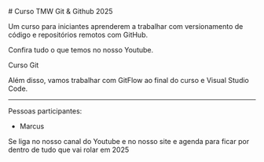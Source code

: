 \# Curso TMW Git \& Github 2025



Um curso para iniciantes aprenderem a trabalhar com versionamento de código e repositórios remotos com GitHub.

Confira tudo o que temos no nosso Youtube.

Curso Git

Além disso, vamos trabalhar com GitFlow ao final do curso e Visual Studio Code.



----



Pessoas participantes:



* Marcus

Se liga no nosso canal do Youtube e no nosso site e agenda para ficar por dentro de tudo que vai rolar em 2025